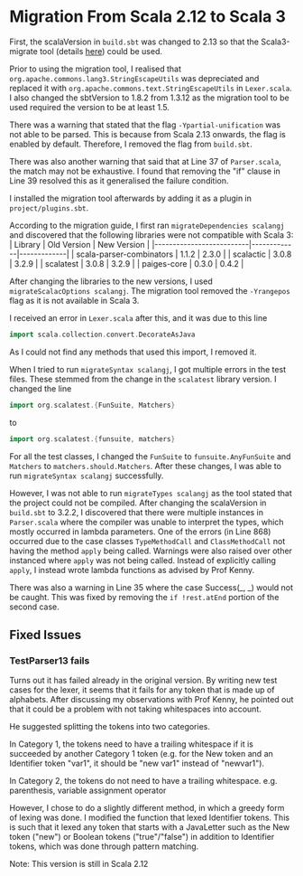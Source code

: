 # Migration From Scala 2.12 to Scala 3
First, the scalaVersion in `build.sbt` was changed to 2.13 so that the Scala3-migrate tool (details [here](https://docs.scala-lang.org/scala3/guides/migration/scala3-migrate.html)) could be used.

Prior to using the migration tool, I realised that `org.apache.commons.lang3.StringEscapeUtils` was depreciated and replaced it with `org.apache.commons.text.StringEscapeUtils` in `Lexer.scala`. I also changed the sbtVersion to 1.8.2 from 1.3.12 as the migration tool to be used required the version to be at least 1.5.

There was a warning that stated that the flag `-Ypartial-unification` was not able to be parsed. This is because from Scala 2.13 onwards, the flag is enabled by default. Therefore, I removed the flag from `build.sbt`.

There was also another warning that said that at Line 37 of `Parser.scala`, the match may not be exhaustive. I found that removing the "if" clause in Line 39 resolved this as it generalised the failure condition.

I installed the migration tool afterwards by adding it as a plugin in `project/plugins.sbt`.

According to the migration guide, I first ran `migrateDependencies scalangj` and discovered that the following libraries were not compatible with Scala 3:
| Library                  | Old Version | New Version |
|--------------------------|-------------|-------------|
| scala-parser-combinators | 1.1.2       | 2.3.0       |
| scalactic                | 3.0.8       | 3.2.9       |
| scalatest                | 3.0.8       | 3.2.9       |
| paiges-core              | 0.3.0       | 0.4.2       |

After changing the libraries to the new versions, I used `migrateScalacOptions scalangj`. The migration tool removed the `-Yrangepos` flag as it is not available in Scala 3. 

I received an error in `Lexer.scala` after this, and it was due to this line
```scala
import scala.collection.convert.DecorateAsJava
```
As I could not find any methods that used this import, I removed it.

When I tried to run `migrateSyntax scalangj`, I got multiple errors in the test files. These stemmed from the change in the `scalatest` library version. I changed the line
```scala
import org.scalatest.{FunSuite, Matchers}
```
to
```scala
import org.scalatest.{funsuite, matchers}
```

For all the test classes, I changed the `FunSuite` to `funsuite.AnyFunSuite` and `Matchers` to `matchers.should.Matchers`. After these changes, I was able to run `migrateSyntax scalangj` successfully.

However, I was not able to run `migrateTypes scalangj` as the tool stated that the project could not be compiled. After changing the scalaVersion in `build.sbt` to 3.2.2, I discovered that there were multiple instances in `Parser.scala` where the compiler was unable to interpret the types, which mostly occurred in lambda parameters. One of the errors (in Line 868) occurred due to the case classes `TypeMethodCall` and `ClassMethodCall` not having the method `apply` being called. Warnings were also raised over other instanced where `apply` was not being called. Instead of explicitly calling `apply`, I instead wrote lambda functions as advised by Prof Kenny.

There was also a warning in Line 35 where the case Success(_, _) would not be caught. This was fixed by removing the `if !rest.atEnd` portion of the second case.

## Fixed Issues
### TestParser13 fails
Turns out it has failed already in the original version. By writing new test cases for the lexer, it seems that it fails for any token that is made up of alphabets. After discussing my observations with Prof Kenny, he pointed out that it could be a problem with not taking whitespaces into account. 

He suggested splitting the tokens into two categories.

In Category 1, the tokens need to have a trailing whitespace if it is succeeded by another Category 1 token (e.g. for the New token and an Identifier token "var1", it should be "new var1" instead of "newvar1").

In Category 2, the tokens do not need to have a trailing whitespace. e.g. parenthesis, variable assignment operator

However, I chose to do a slightly different method, in which a greedy form of lexing was done. I modified the function that lexed Identifier tokens. This is such that it lexed any token that starts with a JavaLetter such as the New token ("new") or Boolean tokens ("true"/"false") in addition to Identifier tokens, which was done through pattern matching.

Note: This version is still in Scala 2.12